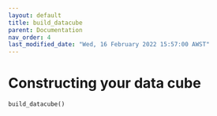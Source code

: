 ```yaml
---
layout: default
title: build_datacube
parent: Documentation
nav_order: 4
last_modified_date: "Wed, 16 February 2022 15:57:00 AWST"
---
```


# Constructing your data cube

`build_datacube()`